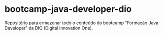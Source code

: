 # bootcamp-java-developer-dio
Repositório para armazenar todo o conteúdo do bootcamp "Formação Java Developer" da DIO (Digital Innovation One).
